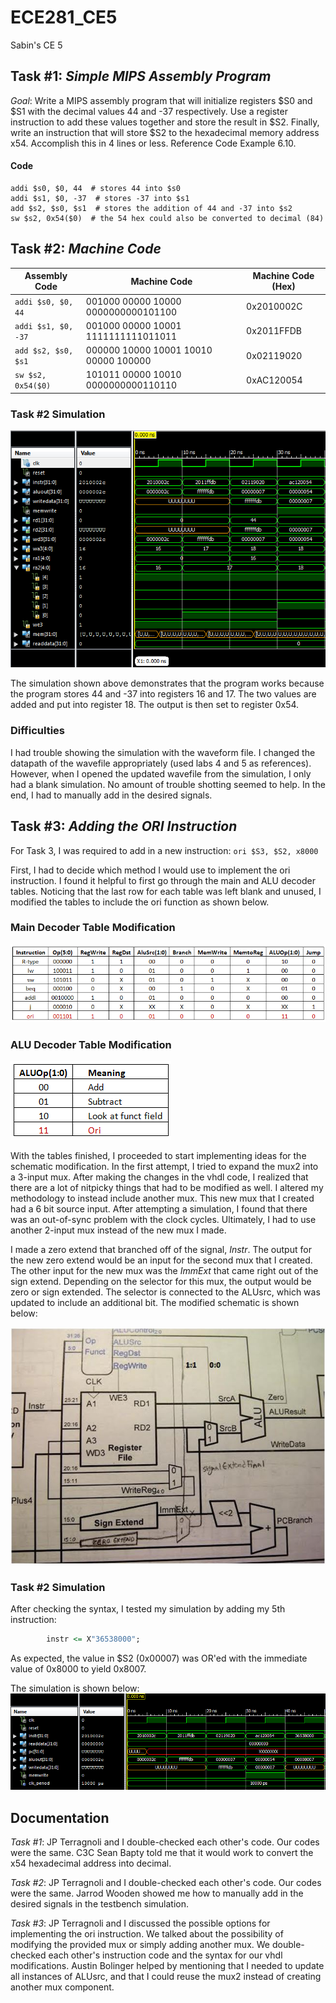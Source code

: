 ECE281_CE5
==========

Sabin's CE 5

## Task #1: *Simple MIPS Assembly Program*

*Goal*:  Write a MIPS assembly program that will initialize registers $S0 and $S1 with the decimal values 44 and -37 respectively.  Use a register instruction to add these values together and store the result in $S2.  Finally, write an instruction that will store $S2 to the hexadecimal memory address x54.  Accomplish this in 4 lines or less.  Reference Code Example 6.10.

#### Code
```
addi $s0, $0, 44  # stores 44 into $s0
addi $s1, $0, -37  # stores -37 into $s1
add $s2, $s0, $s1  # stores the addition of 44 and -37 into $s2
sw $s2, 0x54($0)  # the 54 hex could also be converted to decimal (84)
```

## Task #2: *Machine Code*

| Assembly Code | Machine Code | Machine Code (Hex) |
|---------------|--------------|--------------------|
| `addi $s0, $0, 44` | 001000 00000 10000 0000000000101100 | 0x2010002C |
| `addi $s1, $0, -37` | 001000 00000 10001 1111111111011011 | 0x2011FFDB |
| `add $s2, $s0, $s1` | 000000 10000 10001 10010 00000 100000 | 0x02119020 |
| `sw $s2, 0x54($0)` | 101011 00000 10010 0000000000110110 | 0xAC120054 |

### Task #2 Simulation
![alt test](https://raw.githubusercontent.com/sabinpark/ECE281_CE5/master/task2_simulation.PNG "Task 2 Simulation")

The simulation shown above demonstrates that the program works because the program stores 44 and -37 into registers 16 and 17.  The two values are added and put into register 18.  The output is then set to register 0x54.

### Difficulties
I had trouble showing the simulation with the waveform file.  I changed the datapath of the wavefile appropriately (used labs 4 and 5 as references).  However, when I opened the updated wavefile from the simulation, I only had a blank simulation.  No amount of trouble shotting seemed to help.  In the end, I had to manually add in the desired signals. 

## Task #3: *Adding the ORI Instruction*
For Task 3, I was required to add in a new instruction:  ```ori $S3, $S2, x8000```

First, I had to decide which method I would use to implement the ori instruction.  I found it helpful to first go through the main and ALU decoder tables.  Noticing that the last row for each table was left blank and unused, I modified the tables to include the ori function as shown below.

### Main Decoder Table Modification
![alt test](https://raw.githubusercontent.com/sabinpark/ECE281_CE5/master/main_decoder_modification.PNG "Main Decoder Table")

### ALU Decoder Table Modification
![alt test](https://raw.githubusercontent.com/sabinpark/ECE281_CE5/master/ALU_decoder_modification.PNG "ALU Decoder Table")

With the tables finished, I proceeded to start implementing ideas for the schematic modification.  In the first attempt, I tried to expand the mux2 into a 3-input mux.  After making the changes in the vhdl code, I realized that there are a lot of nitpicky things that had to be modified as well.  I altered my methodology to instead include another mux.  This new mux that I created had a 6 bit source input.  After attempting a simulation, I found that there was an out-of-sync problem with the clock cycles.  Ultimately, I had to use another 2-input mux instead of the new mux I made.

I made a zero extend that branched off of the signal, *Instr*.  The output for the new zero extend would be an input for the second mux that I created.  The other input for the new mux was the *ImmExt* that came right out of the sign extend.  Depending on the selector for this mux, the output would be zero or sign extended.  The selector is connected to the ALUsrc, which was updated to include an additional bit.  The modified schematic is shown below:

![alt test](https://raw.githubusercontent.com/sabinpark/ECE281_CE5/master/schematic_modification.jpg "Modified Schematic")

### Task #2 Simulation
After checking the syntax, I tested my simulation by adding my 5th instruction:
```vhdl
		instr <= X"36538000";
```
As expected, the value in $S2 (0x00007) was OR'ed with the immediate value of 0x8000 to yield 0x8007.

The simulation is shown below:
![alt test](https://raw.githubusercontent.com/sabinpark/ECE281_CE5/master/task3_simulation.PNG "Task 3 Simulation")

## Documentation
*Task #1*: JP Terragnoli and I double-checked each other's code.  Our codes were the same.  C3C Sean Bapty told me that it would work to convert the x54 hexadecimal address into decimal.

*Task #2*: JP Terragnoli and I double-checked each other's code.  Our codes were the same.  Jarrod Wooden showed me how to manually add in the desired signals in the testbench simulation.

*Task #3*:  JP Terragnoli and I discussed the possible options for implementing the ori instruction.  We talked about the possibility of modifying the provided mux or simply adding another mux.  We double-checked each other's instruction code and the syntax for our vhdl modifications.  Austin Bolinger helped by mentioning that I needed to update all instances of ALUsrc, and that I could reuse the mux2 instead of creating another mux component.
